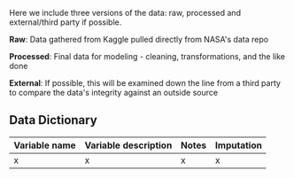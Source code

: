 Here we include three versions of the data: raw, processed and external/third party if possible.

**Raw**: Data gathered from Kaggle pulled directly from NASA's data repo

**Processed**: Final data for modeling - cleaning, transformations, and the like done

**External**: If possible, this will be examined down the line from a third party to compare the data's integrity against an outside source

## Data Dictionary

| Variable name | Variable description | Notes | Imputation |
|---------------|----------------------|-------|------------|
|        x      |         x            |   x   |      x     |
